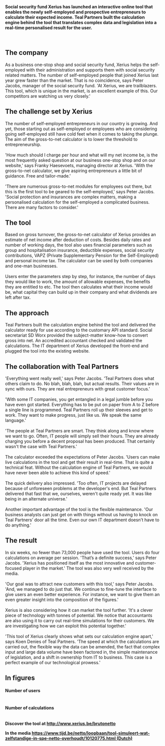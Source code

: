 <!-- title: Teal Partners builds first gross-to-net calculator for the self-employed commissioned by Xerius -->
<!-- author: Peter Jacobs -->
<!-- date: 2019-10-25 -->
<!-- img: /assets/img/PeterJacobs.jpg -->
<b>
Social security fund Xerius has launched an interactive online tool that enables the newly self-employed and prospective entrepreneurs to calculate their expected income. Teal Partners built the calculation engine behind the tool that translates complex data and legislation into a real-time personalised result for the user.  
</b>
<br/>
<br/>
<p class="page__image">
    <img src="/assets/img/PeterJacobs.jpg" alt="">
</p>

<h2>The company</h2>
<p>
As a business one-stop shop and social security fund, Xerius helps the self-employed with their administration and supports them with social security related matters. The number of self-employed people that joined Xerius last year grew faster than the market. That is no coincidence, says Peter Jacobs, manager of the social security fund. 'At Xerius, we are trailblazers. This tool, which is unique in the market, is an excellent example of this. Our competitors are watching us very closely.'
</p>

<h2>The challenge set by Xerius</h2>
<p>
The number of self-employed entrepreneurs in our country is growing. And yet, those starting out as self-employed or employees who are considering going self-employed still have cold feet when it comes to taking the plunge. The aim of the gross-to-net calculator is to lower the threshold to entrepreneurship. 
<br/><br/>
'How much should I charge per hour and what will my net income be, is the most frequently asked question at our business one-stop shop and on our website,' says Franky Haesevoets, managing director at Xerius. 'With the gross-to-net calculator, we give aspiring entrepreneurs a little bit of guidance. Free and tailor-made.' 
<br/><br/>
'There are numerous gross-to-net modules for employees out there, but this is the first tool to be geared to the self-employed,' says Peter Jacobs. 'Social protection and insurances are complex matters, making a personalised calculation for the self-employed a complicated business. There are many factors to consider.'
</p>

<h2>The tool</h2>
<p>
Based on gross turnover, the gross-to-net calculator of Xerius provides an estimate of net income after deduction of costs. Besides daily rates and number of working days, the tool also uses financial parameters such as group and hospitalisation insurance, deductible expenses, social security contributions, VAPZ (Private Supplementary Pension for the Self-Employed) and personal income tax. The calculator can be used by both companies and one-man businesses. 
<br/><br/>
Users enter the parameters step by step, for instance, the number of days they would like to work, the amount of allowable expenses, the benefits they are entitled to etc. The tool then calculates what their income would be, what capital they can build up in their company and what dividends are left after tax.
</p>

<h2>The approach</h2>
<p>
Teal Partners built the calculation engine behind the tool and delivered the calculator ready for use according to the customary API standard. Social secretariat SD Worx provided the subject-matter know-how to convert gross into net. An accredited accountant checked and validated the calculations. The IT department of Xerius developed the front-end and plugged the tool into the existing website. 
</p>

<h2>The collaboration with Teal Partners</h2>
<p>
'Everything went really well,' says Peter Jacobs. 'Teal Partners does what others claim to do. No blah, blah, blah, but actual results. Their values are in sync with ours. They are real entrepreneurs with great customer focus.'
<br/><br/>
'With some IT companies, you get entangled in a legal jumble before you have even got started. Everything has to be put on paper from A to Z before a single line is programmed. Teal Partners roll up their sleeves and get to work. They want to make progress, just like us. We speak the same language.'
<br/><br/>
'The people at Teal Partners are smart. They think along and know where we want to go. Often, IT people will simply sell their hours. They are already charging you before a decent proposal has been produced. That certainly wasn't the case with Teal Partners.'
<br/><br/>
The calculator exceeded the expectations of Peter Jacobs. 'Users can make live calculations in the tool and get their result in real-time. That is quite a technical feat. Without the calculation engine of Teal Partners, we would have never been able to achieve this kind of speed.'
<br/><br/>
The quick delivery also impressed. 'Too often, IT projects are delayed because of unforeseen problems at the developer's end. But Teal Partners delivered that fast that we, ourselves, weren't quite ready yet. It was like being in an alternate universe.'
<br/><br/>
Another important advantage of the tool is the flexible maintenance. 'Our business analysts can just get on with things without us having to knock on Teal Partners’ door all the time. Even our own IT department doesn’t have to do anything.' 
</p>

<h2>The result</h2>
<p>
In six weeks, no fewer than 73,000 people have used the tool. Users do four calculations on average per session. 'That’s a definite success,' says Peter Jacobs. 'Xerius has positioned itself as the most innovative and customer-focused player in the market.' The tool was also very well received by the media.
<br/><br/>
'Our goal was to attract new customers with this tool,' says Peter Jacobs. 'And, we managed to do just that. We continue to fine-tune the interface to give users an even better experience. For instance, we want to give them an even greater insight into the composition of the figures.'  
<br/><br/>
Xerius is also considering how it can market the tool further. 'It's a clever piece of technology with tonnes of potential. We notice that accountants are also using it to carry out real-time simulations for their customers. We are investigating how we can exploit this potential together.'
<br/><br/>
'This tool of Xerius clearly shows what sets our calculation engine apart,' says Koen Denies of Teal Partners. 'The speed at which the calculations are carried out, the flexible way the data can be amended, the fact that complex input and large data volume have been factored in, the simple maintenance of legislation, and a shift in ownership from IT to business. This case is a perfect example of our technological prowess.'
</p>
<h2>In figures</h2>
<h4>Number of users<h4>
<p class="page__image">
        <img src="/assets/img/blogimages/UniqueSessionsXeriusCase.png" alt="">
</p>
<h4>Number of calculations<h4>
<p class="page__image">
    <img src="/assets/img/blogimages/UniqueCalculationsXeriusCase.png" alt="">
</p>

<p>Discover the tool at  <a href="http://www.xerius.be/brutonetto" target="_blank">http://www.xerius.be/brutonetto</a></p>
<p>In the media <a href="https://www.tijd.be/netto/loopbaan/tool-simuleert-wat-zelfstandige-in-spe-netto-overhoudt/10120775.html">https://www.tijd.be/netto/loopbaan/tool-simuleert-wat-zelfstandige-in-spe-netto-overhoudt/10120775.html (Dutch)</a></p>

